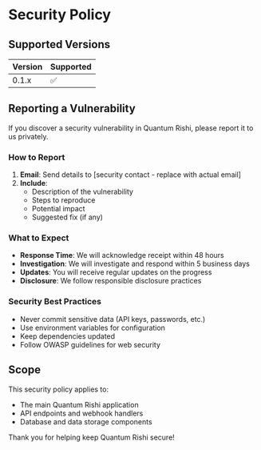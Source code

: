 # Security Policy

## Supported Versions

| Version | Supported          |
| ------- | ------------------ |
| 0.1.x   | :white_check_mark: |

## Reporting a Vulnerability

If you discover a security vulnerability in Quantum Rishi, please report it to us privately.

### How to Report

1. **Email**: Send details to [security contact - replace with actual email]
2. **Include**: 
   - Description of the vulnerability
   - Steps to reproduce
   - Potential impact
   - Suggested fix (if any)

### What to Expect

- **Response Time**: We will acknowledge receipt within 48 hours
- **Investigation**: We will investigate and respond within 5 business days
- **Updates**: You will receive regular updates on the progress
- **Disclosure**: We follow responsible disclosure practices

### Security Best Practices

- Never commit sensitive data (API keys, passwords, etc.)
- Use environment variables for configuration
- Keep dependencies updated
- Follow OWASP guidelines for web security

## Scope

This security policy applies to:
- The main Quantum Rishi application
- API endpoints and webhook handlers
- Database and data storage components

Thank you for helping keep Quantum Rishi secure!